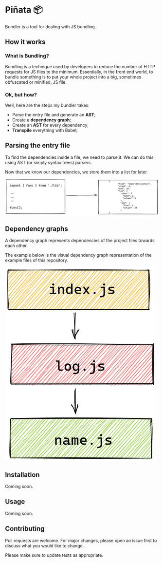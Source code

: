 # Piñata 📦

Bundler is a tool for dealing with JS bundling.

## How it works

### What is Bundling?
Bundling is a technique used by developers to reduce the number of HTTP requests for JS files to the minimum. Essentially, in the front end world, to bundle something is to put your whole project into a big, sometimes obfuscated or minified, JS file.

### Ok, but how?
Well, here are the steps my bundler takes:
- Parse the entry file and generate an **AST**;
- Create a **dependency graph**;
- Create an **AST** for every dependency;
- **Transpile** everything with Babel;

## Parsing the entry file
To find the dependencies inside a file, we need to parse it. We can do this using AST (or simply syntax trees) parsers.

Now that we know our dependencies, we store them into a list for later.

![JS to AST](https://raw.githubusercontent.com/pasenidis/js-bundler/main/docs/assets/01.png)

## Dependency graphs
A dependency graph represents dependencies of the project files towards each other.

The example below is the visual dependency graph representation of the example files of this repository.

![Dependency Graph](https://raw.githubusercontent.com/pasenidis/js-bundler/main/docs/assets/02.png)

## Installation

Coming soon.

<!-- ```bash
run do something
``` -->

## Usage

Coming soon.

<!-- ```

``` -->

## Contributing
Pull requests are welcome. For major changes, please open an issue first to discuss what you would like to change.

Please make sure to update tests as appropriate.